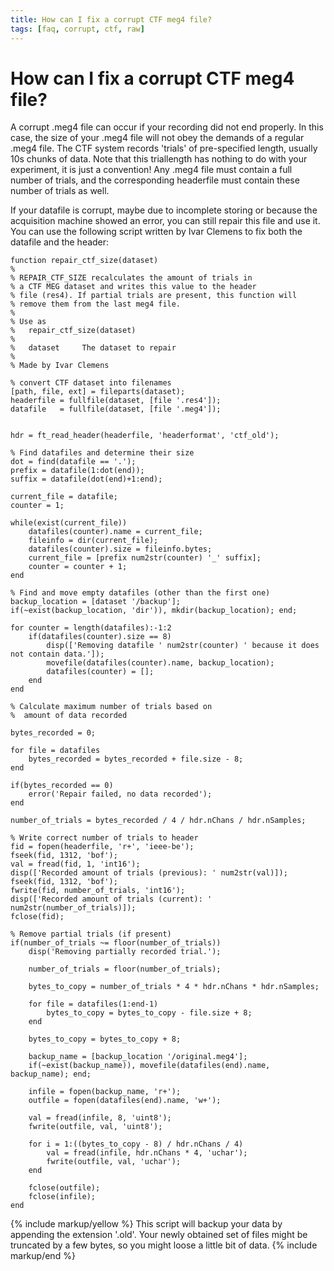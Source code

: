 ```yaml
---
title: How can I fix a corrupt CTF meg4 file?
tags: [faq, corrupt, ctf, raw]
---
```


# How can I fix a corrupt CTF meg4 file?

A corrupt .meg4 file can occur if your recording did not end properly. In this case, the size of your .meg4 file will not obey the demands of a regular .meg4 file. The CTF system records 'trials' of pre-specified length, usually 10s chunks of data. Note that this triallength has nothing to do with your experiment, it is just a convention! Any .meg4 file must contain a full number of trials, and the corresponding headerfile must contain these number of trials as well.

If your datafile is corrupt, maybe due to incomplete storing or because the acquisition machine showed an error, you can still repair this file and use it. You can use the following script written by Ivar Clemens to fix both the datafile and the header:

    function repair_ctf_size(dataset)
    %
    % REPAIR_CTF_SIZE recalculates the amount of trials in
    % a CTF MEG dataset and writes this value to the header
    % file (res4). If partial trials are present, this function will
    % remove them from the last meg4 file.
    %
    % Use as
    %   repair_ctf_size(dataset)
    %
    %   dataset     The dataset to repair
    %
    % Made by Ivar Clemens

    % convert CTF dataset into filenames
    [path, file, ext] = fileparts(dataset);
    headerfile = fullfile(dataset, [file '.res4']);
    datafile   = fullfile(dataset, [file '.meg4']);


    hdr = ft_read_header(headerfile, 'headerformat', 'ctf_old');

    % Find datafiles and determine their size
    dot = find(datafile == '.');
    prefix = datafile(1:dot(end));
    suffix = datafile(dot(end)+1:end);

    current_file = datafile;
    counter = 1;

    while(exist(current_file))
        datafiles(counter).name = current_file;
        fileinfo = dir(current_file);
        datafiles(counter).size = fileinfo.bytes;
        current_file = [prefix num2str(counter) '_' suffix];
        counter = counter + 1;
    end

    % Find and move empty datafiles (other than the first one)
    backup_location = [dataset '/backup'];
    if(~exist(backup_location, 'dir')), mkdir(backup_location); end;

    for counter = length(datafiles):-1:2
        if(datafiles(counter).size == 8)
            disp(['Removing datafile ' num2str(counter) ' because it does not contain data.']);
            movefile(datafiles(counter).name, backup_location);
            datafiles(counter) = [];
        end
    end

    % Calculate maximum number of trials based on
    %  amount of data recorded

    bytes_recorded = 0;

    for file = datafiles
        bytes_recorded = bytes_recorded + file.size - 8;
    end

    if(bytes_recorded == 0)
        error('Repair failed, no data recorded');
    end

    number_of_trials = bytes_recorded / 4 / hdr.nChans / hdr.nSamples;

    % Write correct number of trials to header
    fid = fopen(headerfile, 'r+', 'ieee-be');
    fseek(fid, 1312, 'bof');
    val = fread(fid, 1, 'int16');
    disp(['Recorded amount of trials (previous): ' num2str(val)]);
    fseek(fid, 1312, 'bof');
    fwrite(fid, number_of_trials, 'int16');
    disp(['Recorded amount of trials (current): ' num2str(number_of_trials)]);
    fclose(fid);

    % Remove partial trials (if present)
    if(number_of_trials ~= floor(number_of_trials))
        disp('Removing partially recorded trial.');

        number_of_trials = floor(number_of_trials);

        bytes_to_copy = number_of_trials * 4 * hdr.nChans * hdr.nSamples;

        for file = datafiles(1:end-1)
            bytes_to_copy = bytes_to_copy - file.size + 8;
        end

        bytes_to_copy = bytes_to_copy + 8;

        backup_name = [backup_location '/original.meg4'];
        if(~exist(backup_name)), movefile(datafiles(end).name, backup_name); end;

        infile = fopen(backup_name, 'r+');
        outfile = fopen(datafiles(end).name, 'w+');

        val = fread(infile, 8, 'uint8');
        fwrite(outfile, val, 'uint8');

        for i = 1:((bytes_to_copy - 8) / hdr.nChans / 4)
            val = fread(infile, hdr.nChans * 4, 'uchar');
            fwrite(outfile, val, 'uchar');
        end

        fclose(outfile);
        fclose(infile);
    end

{% include markup/yellow %}
This script will backup your data by appending the extension '.old'. Your newly obtained set of files might be truncated by a few bytes, so you might loose a little bit of data.
{% include markup/end %}
